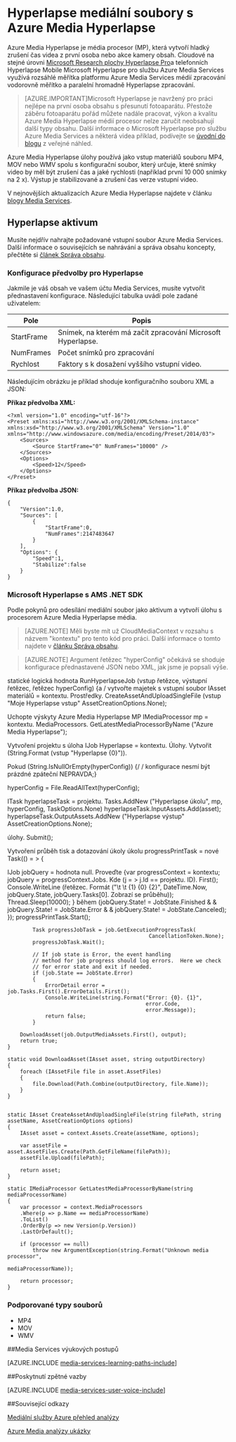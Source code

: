 <properties
    pageTitle="Hyperlapse mediální soubory s Azure Media Hyperlapse | Microsoft Azure"
    description="Azure Media Hyperlapse vytvoří hladký zrušení čas videa z první osoba nebo akce kamery obsah. Toto téma ukazuje, jak používat médií indexování."
    services="media-services"
    documentationCenter=""
    authors="asolanki"
    manager="johndeu"
    editor=""/>

<tags
    ms.service="media-services"
    ms.workload="media"
    ms.tgt_pltfrm="na"
    ms.devlang="dotnet"
    ms.topic="article"
    ms.date="09/19/2016"  
    ms.author="adsolank"/>


# <a name="hyperlapse-media-files-with-azure-media-hyperlapse"></a>Hyperlapse mediální soubory s Azure Media Hyperlapse

Azure Media Hyperlapse je média procesor (MP), která vytvoří hladký zrušení čas videa z první osoba nebo akce kamery obsah.  Cloudové na stejné úrovni [Microsoft Research plochy Hyperlapse Pro](http://aka.ms/hyperlapse)a telefonních Hyperlapse Mobile Microsoft Hyperlapse pro službu Azure Media Services využívá rozsáhlé měřítka platformu Azure Media Services médií zpracování vodorovně měřítko a paralelní hromadně Hyperlapse zpracování.

>[AZURE.IMPORTANT]Microsoft Hyperlapse je navržený pro práci nejlépe na první osoba obsahu s přesunutí fotoaparátu.  Přestože záběru fotoaparátu pořád můžete nadále pracovat, výkon a kvalitu Azure Media Hyperlapse médií procesor nelze zaručit neobsahují další typy obsahu.  Další informace o Microsoft Hyperlapse pro službu Azure Media Services a některá videa příklad, podívejte se [úvodní do blogu](http://aka.ms/azurehyperlapseblog) z veřejné náhled.

Azure Media Hyperlapse úlohy používá jako vstup materiálů souboru MP4, MOV nebo WMV spolu s konfigurační soubor, který určuje, které snímky video by měl být zrušení čas a jaké rychlosti (například první 10 000 snímky na 2 x).  Výstup je stabilizované a zrušení čas verze vstupní video.

V nejnovějších aktualizacích Azure Media Hyperlapse najdete v článku [blogy Media Services](https://azure.microsoft.com/blog/topics/media-services/).

## <a name="hyperlapse-an-asset"></a>Hyperlapse aktivum

Musíte nejdřív nahrajte požadované vstupní soubor Azure Media Services.  Další informace o souvisejících se nahrávání a správa obsahu koncepty, přečtěte si [článek Správa obsahu](media-services-portal-vod-get-started.md).

###  <a id="configuration"></a>Konfigurace předvolby pro Hyperlapse

Jakmile je váš obsah ve vašem účtu Media Services, musíte vytvořit přednastavení konfigurace.  Následující tabulka uvádí pole zadané uživatelem:

 Pole | Popis
-------|-------------
StartFrame|Snímek, na kterém má začít zpracování Microsoft Hyperlapse.
NumFrames|Počet snímků pro zpracování
Rychlost|Faktory s k dosažení vyššího vstupní video.

Následujícím obrázku je příklad shoduje konfiguračního souboru XML a JSON:

**Příkaz předvolba XML:**

    <?xml version="1.0" encoding="utf-16"?>
    <Preset xmlns:xsi="http://www.w3.org/2001/XMLSchema-instance" xmlns:xsd="http://www.w3.org/2001/XMLSchema" Version="1.0" xmlns="http://www.windowsazure.com/media/encoding/Preset/2014/03">
        <Sources>
            <Source StartFrame="0" NumFrames="10000" />
        </Sources>
        <Options>
            <Speed>12</Speed>
        </Options>
    </Preset>

**Příkaz předvolba JSON:**

    {
        "Version":1.0,
        "Sources": [
            {
                "StartFrame":0,
                "NumFrames":2147483647
            }
        ],
        "Options": {
            "Speed":1,
            "Stabilize":false
        }
    }

###  <a id="sample_code"></a>Microsoft Hyperlapse s AMS .NET SDK

Podle pokynů pro odesílání mediální soubor jako aktivum a vytvoří úlohu s procesorem Azure Media Hyperlapse média.

> [AZURE.NOTE] Měli byste mít už CloudMediaContext v rozsahu s názvem "kontextu" pro tento kód pro práci.  Další informace o tomto najdete v [článku Správa obsahu](media-services-dotnet-get-started.md).

> [AZURE.NOTE] Argument řetězec "hyperConfig" očekává se shoduje konfigurace přednastavené JSON nebo XML, jak jsme je popsali výše.

statické logická hodnota RunHyperlapseJob (vstup řetězce, výstupní řetězec, řetězec hyperConfig) {a / vytvořte majetek s vstupní soubor IAsset materiálů = kontextu. Prostředky. CreateAssetAndUploadSingleFile (vstup "Moje Hyperlapse vstup" AssetCreationOptions.None);

Uchopte výskyty Azure Media Hyperlapse MP IMediaProcessor mp = kontextu. MediaProcessors. GetLatestMediaProcessorByName ("Azure Media Hyperlapse");

Vytvoření projektu s úloha IJob Hyperlapse = kontextu. Úlohy. Vytvořit (String.Format (vstup "Hyperlapse {0}")).

Pokud (String.IsNullOrEmpty(hyperConfig)) {/ / konfigurace nesmí být prázdné zpáteční NEPRAVDA;}

hyperConfig = File.ReadAllText(hyperConfig);

ITask hyperlapseTask = projektu. Tasks.AddNew ("Hyperlapse úkolu", mp, hyperConfig, TaskOptions.None) hyperlapseTask.InputAssets.Add(asset); hyperlapseTask.OutputAssets.AddNew ("Hyperlapse výstup" AssetCreationOptions.None);


úlohy. Submit();

Vytvoření průběh tisk a dotazování úkoly úkolu progressPrintTask = nové Task(() = > {

IJob jobQuery = hodnota null. Proveďte {var progressContext = kontextu; jobQuery = progressContext.Jobs. Kde (j = > j.Id == projektu. ID). First(); Console.WriteLine (řetězec. Formát ("\t \t {1} {0} {2}", DateTime.Now, jobQuery.State, jobQuery.Tasks[0]. Zobrazí se průběhu)); Thread.Sleep(10000); } během (jobQuery.State! = JobState.Finished & & jobQuery.State! = JobState.Error & & jobQuery.State! = JobState.Canceled); }); progressPrintTask.Start();

            Task progressJobTask = job.GetExecutionProgressTask(
                                                 CancellationToken.None);
            progressJobTask.Wait();

            // If job state is Error, the event handling
            // method for job progress should log errors.  Here we check
            // for error state and exit if needed.
            if (job.State == JobState.Error)
            {
                ErrorDetail error = job.Tasks.First().ErrorDetails.First();
                Console.WriteLine(string.Format("Error: {0}. {1}",
                                                error.Code,
                                                error.Message));  
                return false;                  
            }

        DownloadAsset(job.OutputMediaAssets.First(), output);
        return true;
    }

    static void DownloadAsset(IAsset asset, string outputDirectory)
    {
        foreach (IAssetFile file in asset.AssetFiles)
        {
            file.Download(Path.Combine(outputDirectory, file.Name));
        }
    }


    static IAsset CreateAssetAndUploadSingleFile(string filePath, string assetName, AssetCreationOptions options)
    {
        IAsset asset = context.Assets.Create(assetName, options);

        var assetFile = asset.AssetFiles.Create(Path.GetFileName(filePath));
        assetFile.Upload(filePath);

        return asset;
    }

    static IMediaProcessor GetLatestMediaProcessorByName(string mediaProcessorName)
    {
        var processor = context.MediaProcessors
        .Where(p => p.Name == mediaProcessorName)
        .ToList()
        .OrderBy(p => new Version(p.Version))
        .LastOrDefault();

        if (processor == null)
            throw new ArgumentException(string.Format("Unknown media processor",
                                                       mediaProcessorName));

        return processor;
    }

### <a id="file_types"></a>Podporované typy souborů

- MP4
- MOV
- WMV



##<a name="media-services-learning-paths"></a>Media Services výukových postupů

[AZURE.INCLUDE [media-services-learning-paths-include](../../includes/media-services-learning-paths-include.md)]

##<a name="provide-feedback"></a>Poskytnutí zpětné vazby

[AZURE.INCLUDE [media-services-user-voice-include](../../includes/media-services-user-voice-include.md)]


##<a name="related-links"></a>Související odkazy

[Mediální služby Azure přehled analýzy](media-services-analytics-overview.md)

[Azure Media analýzy ukázky](http://azuremedialabs.azurewebsites.net/demos/Analytics.html)
